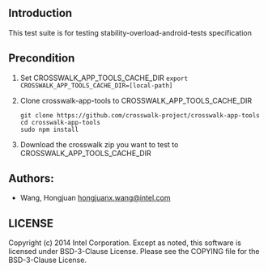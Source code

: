 ## Introduction

This test suite is for testing stability-overload-android-tests specification

## Precondition

1. Set CROSSWALK_APP_TOOLS_CACHE_DIR
  ```export CROSSWALK_APP_TOOLS_CACHE_DIR=[local-path]```

2. Clone crosswalk-app-tools to CROSSWALK_APP_TOOLS_CACHE_DIR
   ```
   git clone https://github.com/crosswalk-project/crosswalk-app-tools
   cd crosswalk-app-tools
   sudo npm install
   ```
3. Download the crosswalk zip you want to test to CROSSWALK_APP_TOOLS_CACHE_DIR

## Authors:

* Wang, Hongjuan <hongjuanx.wang@intel.com>

## LICENSE

Copyright (c) 2014 Intel Corporation.
Except as noted, this software is licensed under BSD-3-Clause License.
Please see the COPYING file for the BSD-3-Clause License.
